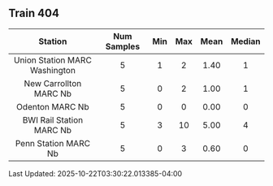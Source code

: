 ## Train 404

| Station | Num Samples | Min | Max | Mean | Median |
| :-----: | :---------: | :-: | :-: | :--: | :----: |
| Union Station MARC Washington | 5 | 1 | 2 | 1.40 | 1 |
| New Carrollton MARC Nb | 5 | 0 | 2 | 1.00 | 1 |
| Odenton MARC Nb | 5 | 0 | 0 | 0.00 | 0 |
| BWI Rail Station MARC Nb | 5 | 3 | 10 | 5.00 | 4 |
| Penn Station MARC Nb | 5 | 0 | 3 | 0.60 | 0 |


Last Updated: 2025-10-22T03:30:22.013385-04:00